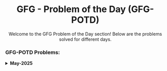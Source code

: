 <h1 align="center">GFG - Problem of the Day (GFG-POTD)</h1>

<p align="center">Welcome to the GFG Problem of the Day section! Below are the problems solved for different days.</p>

<h3 align="left">GFG-POTD Problems:</h3>
<details>
  <summary><strong>May-2025</strong></summary>

  - **[Problem: Smallest distinct window (04/05/25)](https://github.com/Aashwin11/Data_Structure_and_Algorithm/blob/main/GFG-Problem-of-the-day/Problem-Smallest%20distinct%20window.txt)**
  - **[Problem: Search in an almost Sorted Array(05/05/25)](https://github.com/Aashwin11/Data_Structure_and_Algorithm/blob/main/GFG-Problem-of-the-day/Problems/Problem-Search%20in%20an%20almost%20Sorted%20Array.txt)**
  - **[Problem: Left View of Binary Tree.txt(06/05/25)](https://github.com/Aashwin11/Data_Structure_and_Algorithm/blob/main/GFG-Problem-of-the-day/Problems/Problem-Left%20View%20of%20Binary%20Tree.txt)**
  - **[Problem: Root to Leaf Paths(07/05/25)](https://github.com/Aashwin11/Data_Structure_and_Algorithm/blob/main/GFG-Problem-of-the-day/Problems/Problem-Root%20to%20Leaf%20paths.txt)**
  - **[Problem: Missing element of AP(08/05/25)](https://github.com/Aashwin11/Data_Structure_and_Algorithm/blob/main/GFG-Problem-of-the-day/Problems/Problem-Missing%20element%20of%20AP)**
  - **[Problem: Largest number in K swaps (09/05/25)](https://github.com/Aashwin11/Data_Structure_and_Algorithm/blob/main/GFG-Problem-of-the-day/Problems/Problem-Largest%20number%20in%20K%20swaps.txt)**
  - **[Problem:Meeting Rooms III ⭐(12/05/25)](https://github.com/Aashwin11/Data_Structure_and_Algorithm/blob/main/GFG-Problem-of-the-day/Problems/Problem-Meeting%20Rooms%20III.txt)**
  - **[Problem:Substrings with same first and last characters(15/05/25)](https://github.com/Aashwin11/Data_Structure_and_Algorithm/blob/main/GFG-Problem-of-the-day/Problems/Problem-Substrings%20with%20same%20first%20and%20last%20characters.txt)**
 - **[Problem: Smallest range in K lists(16/05/25)](https://github.com/Aashwin11/Data_Structure_and_Algorithm/blob/main/GFG-Problem-of-the-day/Problems/Probme-Smallest%20range%20in%20K%20lists.txt)**
 - **[Problem: Sort the given array after applying the given equation (17/05/25)](https://github.com/Aashwin11/Data_Structure_and_Algorithm/blob/main/GFG-Problem-of-the-day/Problems/Problem-Sort%20the%20given%20array%20after%20applying%20the%20given%20equation.txt)**
 - **[Problem: Predecessor and Successor (19/05/25)](https://github.com/Aashwin11/Data_Structure_and_Algorithm/blob/main/GFG-Problem-of-the-day/Problems/Problem-Predecessor%20and%20Successor.txt)**
- **[Problem: Burning Tree (20/05/25)](https://github.com/Aashwin11/Data_Structure_and_Algorithm/blob/main/GFG-Problem-of-the-day/Problems/Problem-Burning%20Tree.txt)**  
  ![HARD](https://img.shields.io/badge/Difficulty-HARD-red?style=for-the-badge)
</details>

</details>
